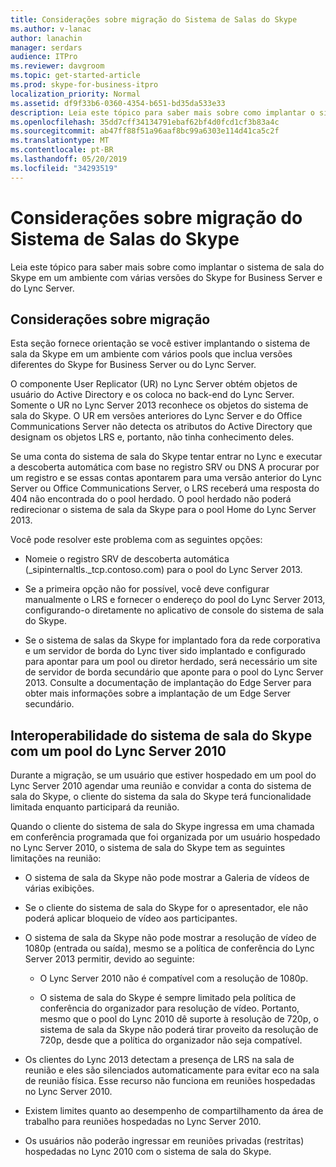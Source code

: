```yaml
---
title: Considerações sobre migração do Sistema de Salas do Skype
ms.author: v-lanac
author: lanachin
manager: serdars
audience: ITPro
ms.reviewer: davgroom
ms.topic: get-started-article
ms.prod: skype-for-business-itpro
localization_priority: Normal
ms.assetid: df9f33b6-0360-4354-b651-bd35da533e33
description: Leia este tópico para saber mais sobre como implantar o sistema de sala do Skype em um ambiente com várias versões do Skype for Business Server e do Lync Server.
ms.openlocfilehash: 35dd7cff34134791ebaf62bf4d0fcd1cf3b83a4c
ms.sourcegitcommit: ab47ff88f51a96aaf8bc99a6303e114d41ca5c2f
ms.translationtype: MT
ms.contentlocale: pt-BR
ms.lasthandoff: 05/20/2019
ms.locfileid: "34293519"
---
```

# <a name="skype-room-system-migration-considerations"></a>Considerações sobre migração do Sistema de Salas do Skype
 
Leia este tópico para saber mais sobre como implantar o sistema de sala do Skype em um ambiente com várias versões do Skype for Business Server e do Lync Server.
  
## <a name="migration-considerations"></a>Considerações sobre migração

Esta seção fornece orientação se você estiver implantando o sistema de sala da Skype em um ambiente com vários pools que inclua versões diferentes do Skype for Business Server ou do Lync Server. 
  
O componente User Replicator (UR) no Lync Server obtém objetos de usuário do Active Directory e os coloca no back-end do Lync Server. Somente o UR no Lync Server 2013 reconhece os objetos do sistema de sala do Skype. O UR em versões anteriores do Lync Server e do Office Communications Server não detecta os atributos do Active Directory que designam os objetos LRS e, portanto, não tinha conhecimento deles. 
  
Se uma conta do sistema de sala do Skype tentar entrar no Lync e executar a descoberta automática com base no registro SRV ou DNS A procurar por um registro e se essas contas apontarem para uma versão anterior do Lync Server ou Office Communications Server, o LRS receberá uma resposta do 404 não encontrada do  o pool herdado. O pool herdado não poderá redirecionar o sistema de sala da Skype para o pool Home do Lync Server 2013. 
  
Você pode resolver este problema com as seguintes opções: 
  
- Nomeie o registro SRV de descoberta automática (_sipinternaltls._tcp.contoso.com) para o pool do Lync Server 2013.
    
- Se a primeira opção não for possível, você deve configurar manualmente o LRS e fornecer o endereço do pool do Lync Server 2013, configurando-o diretamente no aplicativo de console do sistema de sala do Skype. 
    
- Se o sistema de salas da Skype for implantado fora da rede corporativa e um servidor de borda do Lync tiver sido implantado e configurado para apontar para um pool ou diretor herdado, será necessário um site de servidor de borda secundário que aponte para o pool do Lync Server 2013. Consulte a documentação de implantação do Edge Server para obter mais informações sobre a implantação de um Edge Server secundário. 
    
## <a name="skype-room-system-interoperability-with-a-lync-server-2010-pool"></a>Interoperabilidade do sistema de sala do Skype com um pool do Lync Server 2010

Durante a migração, se um usuário que estiver hospedado em um pool do Lync Server 2010 agendar uma reunião e convidar a conta do sistema de sala do Skype, o cliente do sistema da sala do Skype terá funcionalidade limitada enquanto participará da reunião. 
  
Quando o cliente do sistema de sala do Skype ingressa em uma chamada em conferência programada que foi organizada por um usuário hospedado no Lync Server 2010, o sistema de sala do Skype tem as seguintes limitações na reunião: 
  
- O sistema de sala da Skype não pode mostrar a Galeria de vídeos de várias exibições.
    
- Se o cliente do sistema de sala do Skype for o apresentador, ele não poderá aplicar bloqueio de vídeo aos participantes.
    
- O sistema de sala da Skype não pode mostrar a resolução de vídeo de 1080p (entrada ou saída), mesmo se a política de conferência do Lync Server 2013 permitir, devido ao seguinte: 
    
  - O Lync Server 2010 não é compatível com a resolução de 1080p.
    
  - O sistema de sala do Skype é sempre limitado pela política de conferência do organizador para resolução de vídeo. Portanto, mesmo que o pool do Lync 2010 dê suporte à resolução de 720p, o sistema de sala da Skype não poderá tirar proveito da resolução de 720p, desde que a política do organizador não seja compatível. 
    
- Os clientes do Lync 2013 detectam a presença de LRS na sala de reunião e eles são silenciados automaticamente para evitar eco na sala de reunião física. Esse recurso não funciona em reuniões hospedadas no Lync Server 2010.
    
- Existem limites quanto ao desempenho de compartilhamento da área de trabalho para reuniões hospedadas no Lync Server 2010.
    
- Os usuários não poderão ingressar em reuniões privadas (restritas) hospedadas no Lync 2010 com o sistema de sala do Skype.
    

